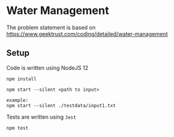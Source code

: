 # Water Management

The problem statement is based on https://www.geektrust.com/coding/detailed/water-management

## Setup

Code is written using NodeJS 12
```
npm install
```

```
npm start --silent <path to input>

example:
npm start --silent ./testdata/input1.txt
```

Tests are written using `Jest`
```
npm test
```
